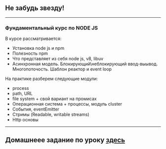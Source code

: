 ## Не забудь звезду!

---

### Фундаментальный курс по NODE JS

В курсе рассматривается:

- Установка node js и npm
- Полезность npm
- Что представляет из себя node js, v8, libuv
- Асинхронная модель. Блокирующий\неблокирующий ввод-выывод. Многопоточость. Шаблон реактор и event loop

На практике разберем следующие модули:

- process
- path, URL
- file system + свой вариант на промисах
- Операционная система + процессы, модуль cluster
- События, eventEmitter
- Стримы (Readable, writable streams)
- Http основы

---

## Домашнеее задание по уроку [здесь](https://www.patreon.com/ulbitv)
